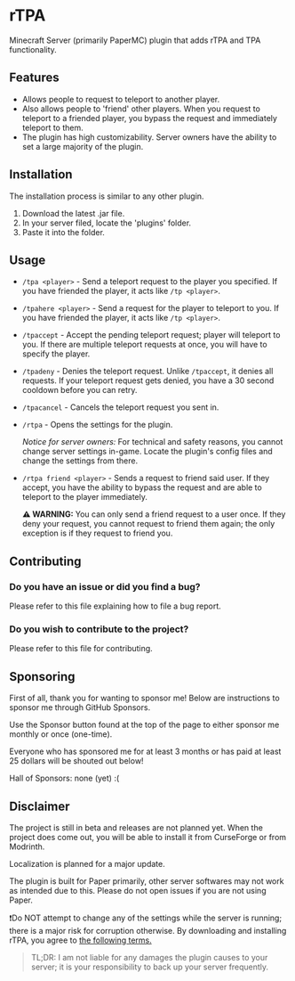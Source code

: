 # rTPA
Minecraft Server (primarily PaperMC) plugin that adds rTPA and TPA functionality.
## Features

- Allows people to request to teleport to another player.
- Also allows people to 'friend' other players. When you request to teleport to a friended player, you bypass the request and immediately teleport to them.
- The plugin has high customizability. Server owners have the ability to set a large majority of the plugin.

## Installation

The installation process is similar to any other plugin.
1. Download the latest  .jar file.
2. In your server filed, locate the 'plugins' folder.
3. Paste it into the folder.

## Usage

- `/tpa <player>` - Send a teleport request to the player you specified. If you have friended the player, it acts like `/tp <player>`.
- `/tpahere <player>` - Send a request for the player to teleport to you. If you have friended the player, it acts like `/tp <player>`.
- `/tpaccept` - Accept the pending teleport request; player will teleport to you. If there are multiple teleport requests at once, you will have to specify the player.
- `/tpadeny` - Denies the teleport request. Unlike `/tpaccept`, it denies all requests. If your teleport request gets denied, you have a 30 second cooldown before you can retry.
- `/tpacancel` - Cancels the teleport request you sent in.
- `/rtpa` - Opens the settings for the plugin.

  *Notice for server owners:* For technical and safety reasons, you cannot change server settings in-game. Locate the plugin's config files and change the settings from there.
- `/rtpa friend <player>` - Sends a request to friend said user. If they accept, you have the ability to bypass the request and are able to teleport to the player immediately.
  
  **⚠️ WARNING:** You can only send a friend request to a user once. If they deny your request, you cannot request to friend them again; the only exception is if they request to friend you.

## Contributing

### Do you have an issue or did you find a bug?
Please refer to this file explaining how to file a bug report.

### Do you wish to contribute to the project?
Please refer to this file for contributing.

## Sponsoring

First of all, thank you for wanting to sponsor me! Below are instructions to sponsor me through GitHub Sponsors.

Use the Sponsor button found at the top of the page to either sponsor me monthly or once (one-time).

Everyone who has sponsored me for at least 3 months or has paid at least 25 dollars will be shouted out below!

Hall of Sponsors:
none (yet) :(
<!-- GitHub Sponsors is not set up yet. -->

## Disclaimer
The project is still in beta and releases are not planned yet. When the project does come out, you will be able to install it from CurseForge or from Modrinth.
<!-- Update this section when the plugin releases. -->
Localization is planned for a major update.

The plugin is built for Paper primarily, other server softwares may not work as intended due to this. Please do not open issues if you are not using Paper.

❗Do NOT attempt to change any of the settings while the server is running; there is a major risk for corruption otherwise.
By downloading and installing rTPA, you agree to [the following terms.](TERMS.md)
<!-- Link to be addded. -->
> TL;DR: I am not liable for any damages the plugin causes to your server; it is your responsibility to back up your server frequently.
